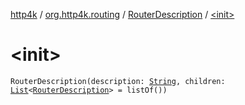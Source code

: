 [http4k](../../index.md) / [org.http4k.routing](../index.md) / [RouterDescription](index.md) / [&lt;init&gt;](./-init-.md)

# &lt;init&gt;

`RouterDescription(description: `[`String`](https://kotlinlang.org/api/latest/jvm/stdlib/kotlin/-string/index.html)`, children: `[`List`](https://kotlinlang.org/api/latest/jvm/stdlib/kotlin.collections/-list/index.html)`<`[`RouterDescription`](index.md)`> = listOf())`